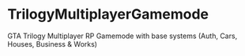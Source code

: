 # TrilogyMultiplayerGamemode
GTA Trilogy Multiplayer RP Gamemode with base systems (Auth, Cars, Houses, Business &amp; Works)
